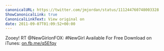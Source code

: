 ```yaml
---
canonicalURL: https://twitter.com/jmjordan/status/111244760748003328
ShowCanonicalLink: true
CanonicalLinkText: View original on
date: 2011-09-07T01:09:52+00:00
---
```

Zooey! RT @NewGirlonFOX: #NewGirl Available For Free Download on iTunes: [on.fb.me/q5Efqy](http://on.fb.me/q5Efqy)